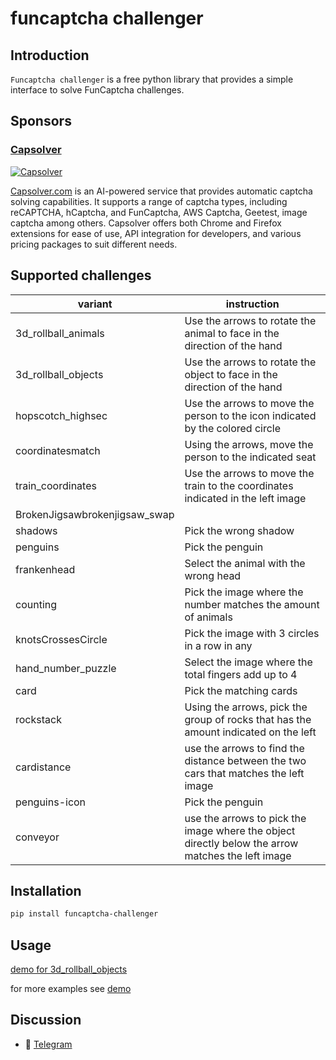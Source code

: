 # funcaptcha challenger

## Introduction

`Funcaptcha challenger` is a free python library that provides a simple interface to solve FunCaptcha challenges.

## Sponsors

### [Capsolver](https://capsolver.com?utm_source=github&utm_medium=banner_github&utm_campaign=funcaptcha_challenger)

[![Capsolver](docs/capsolver.jpg)](https://capsolver.com?utm_source=github&utm_medium=banner_github&utm_campaign=funcaptcha_challenger)

[Capsolver.com](https://capsolver.com?utm_source=github&utm_medium=banner_github&utm_campaign=funcaptcha_challenger) is
an AI-powered service that provides automatic captcha solving capabilities. It supports a range of captcha types,
including reCAPTCHA, hCaptcha, and FunCaptcha, AWS Captcha, Geetest, image captcha among others. Capsolver offers both
Chrome and Firefox extensions for ease of use, API integration for developers, and various pricing packages to suit
different needs.

## Supported challenges

| variant                       | instruction                                                                                       |                                                                              
|-------------------------------|---------------------------------------------------------------------------------------------------|
| 3d_rollball_animals           | Use the arrows to rotate the animal to face in the direction of the hand                          |
| 3d_rollball_objects           | Use the arrows to rotate the object to face in the direction of the hand                          |
| hopscotch_highsec             | Use the arrows to move the person to the icon indicated by the colored circle                     |                                                                                          
| coordinatesmatch              | Using the arrows, move the person to the indicated seat                                           |       
| train_coordinates             | Use the arrows to move the train to the coordinates indicated in the left image                   |
| BrokenJigsawbrokenjigsaw_swap |                                                                                                   | 
| shadows                       | Pick the wrong shadow                                                                             |
| penguins                      | Pick the penguin                                                                                  |
| frankenhead                   | Select the animal with the wrong head                                                             |
| counting                      | Pick the image where the number matches the amount of animals                                     |
| knotsCrossesCircle            | Pick the image with 3 circles in a row in any                                                     |
| hand_number_puzzle            | Select the image where the total fingers add up to 4                                              |
| card                          | Pick the matching cards                                                                           |
| rockstack                     | Using the arrows, pick the group of rocks that has the amount indicated on the left               | 
| cardistance                   | use the arrows to find the distance between the two cars that matches the left image              | 
| penguins-icon                 | Pick the penguin                                                                                  | 
| conveyor                      | use the arrows to pick the image where the object directly below the arrow matches the left image | 

## Installation

```bash
pip install funcaptcha-challenger
```

## Usage

[demo for 3d_rollball_objects](demo/3d_rollball_animals_demo.py)

for more examples see [demo](demo)

## Discussion

- 📱 [Telegram](https://t.me/+shEEyNIEe55lN2Rl)
